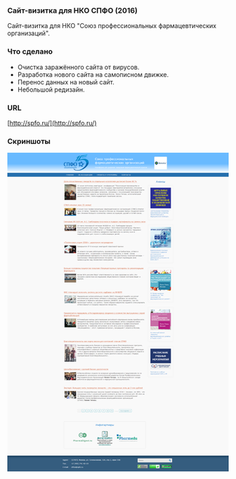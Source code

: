### Сайт-визитка для НКО СПФО (2016)
Сайт-визитка для НКО "Союз профессиональных фармацевтических организаций".

### Что сделано
- Очистка заражённого сайта от вирусов.
- Разработка нового сайта на самописном движке.
- Перенос данных на новый сайт.
- Небольшой редизайн.

### URL
[http://spfo.ru/](http://spfo.ru/)

### Скриншоты
[![Скриншот 1](screen1.png)](screen1.png)
